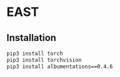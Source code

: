 # EAST

## Installation
```bash
pip3 install torch
pip3 install torchvision
pip3 install albumentations==0.4.6
```